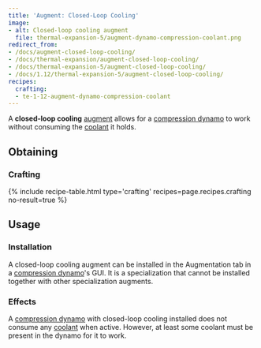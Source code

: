 ```yaml
---
title: 'Augment: Closed-Loop Cooling'
image:
- alt: Closed-loop cooling augment
  file: thermal-expansion-5/augment-dynamo-compression-coolant.png
redirect_from:
- /docs/augment-closed-loop-cooling/
- /docs/thermal-expansion/augment-closed-loop-cooling/
- /docs/thermal-expansion-5/augment-closed-loop-cooling/
- /docs/1.12/thermal-expansion-5/augment-closed-loop-cooling/
recipes:
  crafting:
  - te-1-12-augment-dynamo-compression-coolant
---
```


A **closed-loop cooling** [augment](/docs/1.12/thermal-expansion/augments/) allows for a [compression
dynamo](/docs/1.12/thermal-expansion/compression-dynamo/) to work without consuming the
[coolant](/docs/1.12/thermal-expansion/coolants/) it holds.


Obtaining
---------

### Crafting
{% include recipe-table.html type='crafting' recipes=page.recipes.crafting no-result=true %}


Usage
-----

### Installation
A closed-loop cooling augment can be installed in the Augmentation tab in a
[compression dynamo](/docs/1.12/thermal-expansion/compression-dynamo/)'s GUI. It is a specialization
that cannot be installed together with other specialization augments.

### Effects
A [compression dynamo](/docs/1.12/thermal-expansion/compression-dynamo/) with closed-loop cooling
installed does not consume any [coolant](/docs/1.12/thermal-expansion/coolants/) when active. However,
at least some coolant must be present in the dynamo for it to work.
